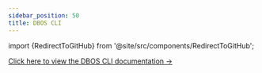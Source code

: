 ```yaml
---
sidebar_position: 50
title: DBOS CLI
---
```


import {RedirectToGitHub} from '@site/src/components/RedirectToGitHub';

<RedirectToGitHub url="https://github.com/dbos-inc/dbos-transact-golang/tree/main/cmd/dbos" />

[Click here to view the DBOS CLI documentation →](https://github.com/dbos-inc/dbos-transact-golang/tree/main/cmd/dbos)
